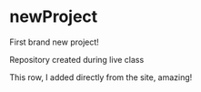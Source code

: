 # newProject
 First brand new project!

Repository created during live class

This row, I added directly from the site, amazing!
